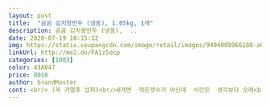 ```yaml
---
layout: post 
title:  "곰곰 김치왕만두 (냉동), 1.05kg, 1개" 
description: 곰곰 김치왕만두 (냉동),  ..
date: 2020-07-19 10:15:12 
img: https://static.coupangcdn.com/image/retail/images/9494008966188-a05e07cb-db18-4669-8d41-cce6143d7623.jpg 
linkUrl: http://me2.do/FA1z5dcp 
categories: [1003] 
color: 43A047 
price: 8010 
author: brandMaster 
cont: <br/> (꼭 가열후 섭취)<br/>8개면  적은갯수가 아닌데  시간은  생각보다 오래<br/><br/><br/> 가격  11,570원<br/> 원산지  김치(국산) 찹쌀(국산) 고춧가루(국산)<br/>보관방법  18도씨 이하 냉동보관<br/>제조일  20년 12월 18일 까지<br/>조리방법  찜통조리 10분 / 만두국용/ 그밖에 외 알아서<br/>총용량  2,240g (짐승용량) 100g당 200kcal<br/>가면서 물기가 없어질때까지 찌는거에요 밑에는<br/>같은  맛있어요 중간중간 후라이팬을 꼭 흔들어야 해요<br/>걍 대충  훌터보더라도  작습니다ㅋ<br/>걍 저렇게  세워놓기만해도  지혼자  중심뙇  잡고있으서<br/>거의  일정한데  다 넣고나서  묶을때  다시한번<br/> 
---
```

 